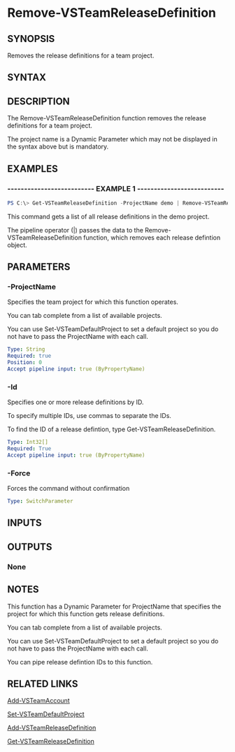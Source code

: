 


# Remove-VSTeamReleaseDefinition

## SYNOPSIS

Removes the release definitions for a team project.

## SYNTAX

## DESCRIPTION

The Remove-VSTeamReleaseDefinition function removes the release definitions for a team project.

The project name is a Dynamic Parameter which may not be displayed in the syntax above but is mandatory.

## EXAMPLES

### -------------------------- EXAMPLE 1 --------------------------

```PowerShell
PS C:\> Get-VSTeamReleaseDefinition -ProjectName demo | Remove-VSTeamReleaseDefinition
```

This command gets a list of all release definitions in the demo project.

The pipeline operator (|) passes the data to the Remove-VSTeamReleaseDefinition function, which removes each release defintion object.

## PARAMETERS

### -ProjectName

Specifies the team project for which this function operates.

You can tab complete from a list of available projects.

You can use Set-VSTeamDefaultProject to set a default project so
you do not have to pass the ProjectName with each call.

```yaml
Type: String
Required: true
Position: 0
Accept pipeline input: true (ByPropertyName)
```

### -Id

Specifies one or more release definitions by ID.

To specify multiple IDs, use commas to separate the IDs.

To find the ID of a release defintion, type Get-VSTeamReleaseDefinition.

```yaml
Type: Int32[]
Required: True
Accept pipeline input: true (ByPropertyName)
```

### -Force

Forces the command without confirmation

```yaml
Type: SwitchParameter
```

## INPUTS

## OUTPUTS

### None

## NOTES

This function has a Dynamic Parameter for ProjectName that specifies the project for which this function gets release definitions.

You can tab complete from a list of available projects.

You can use Set-VSTeamDefaultProject to set a default project so you do not have to pass the ProjectName with each call.

You can pipe release defintion IDs to this function.

## RELATED LINKS

[Add-VSTeamAccount](Add-VSTeamAccount.md)

[Set-VSTeamDefaultProject](Set-VSTeamDefaultProject.md)

[Add-VSTeamReleaseDefinition](Add-VSTeamReleaseDefinition.md)

[Get-VSTeamReleaseDefinition](Get-VSTeamReleaseDefinition.md)